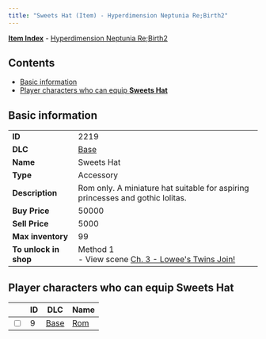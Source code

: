 ```yaml
---
title: "Sweets Hat (Item) - Hyperdimension Neptunia Re;Birth2"
---
```


[**Item Index**](/neptunia/rb2/item/index.html) - [Hyperdimension Neptunia Re;Birth2](/neptunia/rb2)

## Contents

- [Basic information](#basic-information)
- [Player characters who can equip **Sweets Hat**](#player-characters-who-can-equip-sweets-hat)

## Basic information

|   |   |
| -- | -- |
| **ID** | 2219 |
| **DLC** | [Base](/neptunia/rb2/dlc/0-base.html) |
| **Name** | Sweets Hat |
| **Type** | Accessory |
| **Description** | Rom only. A miniature hat suitable for aspiring princesses and gothic lolitas. |
| **Buy Price** | 50000 |
| **Sell Price** | 5000 |
| **Max inventory** | 99 |
| **To unlock in shop** | Method 1<br />- View scene [Ch. 3 - Lowee's Twins Join!](/neptunia/rb2/scene/0-268-ch-3-lowees-twins-join.html) |

## Player characters who can equip **Sweets Hat**

|    | ID | DLC | Name |
| -- | -- | --- | ---- |
| <input type="checkbox" id="rb2-player-0-9" class="trackbox" /> | 9 | [Base](/neptunia/rb2/dlc/0-base.html) | [Rom](/neptunia/rb2/player/0-9-rom.html) |